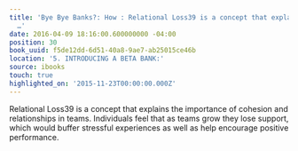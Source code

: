 ```yaml
---
title: 'Bye Bye Banks?: How : Relational Loss39 is a concept that explains the importance
  …'
date: 2016-04-09 18:16:00.600000000 -04:00
position: 30
book_uuid: f5de12dd-6d51-40a8-9ae7-ab25015ce46b
location: '5. INTRODUCING A BETA BANK:'
source: ibooks
touch: true
highlighted_on: '2015-11-23T00:00:00.000Z'
---
```


Relational Loss39 is a concept that explains the importance of cohesion and relationships in teams. Individuals feel that as teams grow they lose support, which would buffer stressful experiences as well as help encourage positive performance.